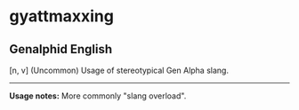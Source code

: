 # gyattmaxxing
## Genalphid English

[n, v] (Uncommon) Usage of stereotypical Gen Alpha slang.

---

**Usage notes:** More commonly "slang overload".